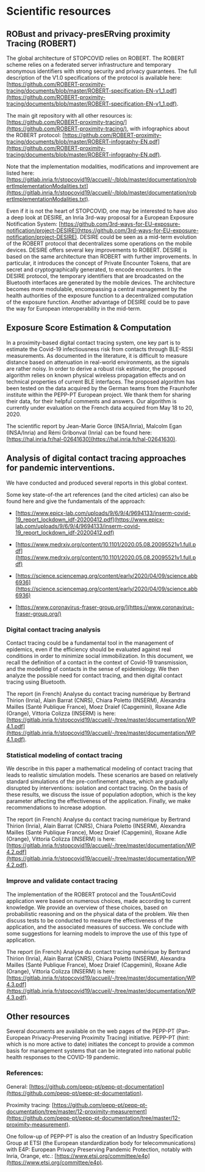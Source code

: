 # Scientific resources

## ROBust and privacy-presERving proximity Tracing (ROBERT) 

The global architecture of STOPCOVID relies on ROBERT. The ROBERT scheme relies on a federated server infrastructure and temporary anonymous identifiers with strong security and privacy guarantees. The full description of the V1.0 specifications of the protocol is available here: [https://github.com/ROBERT-proximity-tracing/documents/blob/master/ROBERT-specification-EN-v1_1.pdf](https://github.com/ROBERT-proximity-tracing/documents/blob/master/ROBERT-specification-EN-v1_1.pdf).

The main git repository with all other resources is: [https://github.com/ROBERT-proximity-tracing/](https://github.com/ROBERT-proximity-tracing/), with infographics about the ROBERT protocol: [https://github.com/ROBERT-proximity-tracing/documents/blob/master/ROBERT-infography-EN.pdf](https://github.com/ROBERT-proximity-tracing/documents/blob/master/ROBERT-infography-EN.pdf).

Note that the implementation modalities, modifications and improvement are listed here: [https://gitlab.inria.fr/stopcovid19/accueil/-/blob/master/documentation/robertImplementationModalities.txt](https://gitlab.inria.fr/stopcovid19/accueil/-/blob/master/documentation/robertImplementationModalities.txt).

Even if it is not the heart of STOPCOVID, one may be interested to have also a deep look at DESIRE, an Inria 3rd-way proposal for a European Exposure Notification System: [https://github.com/3rd-ways-for-EU-exposure-notification/project-DESIRE](https://github.com/3rd-ways-for-EU-exposure-notification/project-DESIRE). DESIRE could be seen as a mid-term evolution of the ROBERT protocol that decentralizes some operations on the mobile devices. DESIRE offers several key improvements to ROBERT. DESIRE is based on the same architecture than ROBERT with further improvements. In particular, it introduces the concept of Private Encounter Tokens, that are secret and cryptographically generated, to encode encounters. In the DESIRE protocol, the temporary identifiers that are broadcasted on the Bluetooth interfaces are generated by the mobile devices. The architecture becomes more modulable, encompassing a central management by the health authorities of the exposure function to a decentralized computation of the exposure function. Another advantage of DESIRE could be to pave the way for European interoperability in the mid-term. 

## Exposure Score Estimation & Computation

In a proximity-based digital contact tracing system, one key part is to estimate the Covid-19 infectiousness risk from contacts through BLE-RSSI measurements. As documented in the literature, it is difficult to measure distance based on attenuation in real-world environments, as the signals are rather noisy. In order to derive a robust risk estimator, the proposed algorithm relies on known physical wireless propagation effects and on technical properties of current BLE interfaces. The proposed algorithm has been tested on the data acquired by the German teams from the Fraunhofer institute within the PEPP-PT European project. We thank them for sharing their data, for their helpful comments and answers. Our algorithm is currently under evaluation on the French data acquired from May 18 to 20, 2020.

The scientific report by Jean-Marie Gorce (INSA/Inria), Malcolm Egan (INSA/Inria) and Rémi Gribonval (Inria) can be found here: [https://hal.inria.fr/hal-02641630](https://hal.inria.fr/hal-02641630).

## Analysis of digital contact tracing approaches for pandemic interventions.  

We have conducted and produced several reports in this global context.

Some key state-of-the art references (and the cited articles) can also be found here and give the fundamentals of the approach: 

* [https://www.epicx-lab.com/uploads/9/6/9/4/9694133/inserm-covid-19_report_lockdown_idf-20200412.pdf](https://www.epicx-lab.com/uploads/9/6/9/4/9694133/inserm-covid-19_report_lockdown_idf-20200412.pdf)

* [https://www.medrxiv.org/content/10.1101/2020.05.08.20095521v1.full.pdf](https://www.medrxiv.org/content/10.1101/2020.05.08.20095521v1.full.pdf)

* [https://science.sciencemag.org/content/early/2020/04/09/science.abb6936](https://science.sciencemag.org/content/early/2020/04/09/science.abb6936)

* [https://www.coronavirus-fraser-group.org/](https://www.coronavirus-fraser-group.org/)

### Digital contact tracing analysis

Contact tracing could be a fundamental tool in the management of epidemics, even if the efficiency should be evaluated against real conditions in order to minimize social immobilization. In this document, we recall the definition of a contact in the context of Covid-19 transmission, and the modelling of contacts in the sense of epidemiology. We then analyze the possible need for contact tracing, and then digital contact tracing using Bluetooth.

The report (in French) Analyse du contact tracing numérique by Bertrand Thirion (Inria), Alain Barrat (CNRS), Chiara Poletto (INSERM), Alexandra Mailles (Santé Publique France), Moez Draief (Capgemini), Roxane Adle (Orange), Vittoria Colizza (INSERM) is here: [https://gitlab.inria.fr/stopcovid19/accueil/-/tree/master/documentation/WP4.1.pdf](https://gitlab.inria.fr/stopcovid19/accueil/-/tree/master/documentation/WP4.1.pdf).

### Statistical modeling of contact tracing

We describe in this paper a mathematical modeling of contact tracing that leads to realistic simulation models. These scenarios are based on relatively standard simulations of the pre-confinement phase, which are gradually disrupted by interventions: isolation and contact tracing. On the basis of these results, we discuss the issue of population adoption, which is the key parameter affecting the effectiveness of the application. Finally, we make recommendations to increase adoption. 

The report (in French) Analyse du contact tracing numérique by Bertrand Thirion (Inria), Alain Barrat (CNRS), Chiara Poletto (INSERM), Alexandra Mailles (Santé Publique France), Moez Draief (Capgemini), Roxane Adle (Orange), Vittoria Colizza (INSERM) is here: [https://gitlab.inria.fr/stopcovid19/accueil/-/tree/master/documentation/WP4.2.pdf](https://gitlab.inria.fr/stopcovid19/accueil/-/tree/master/documentation/WP4.2.pdf).

### Improve and validate contact tracing

The implementation of the ROBERT protocol and the TousAntiCovid application were based on numerous choices, made according to current knowledge. We provide an overview of these choices, based on probabilistic reasoning and on the physical data of the problem. We then discuss tests to be conducted to measure the effectiveness of the application, and the associated measures of success. We conclude with some suggestions for learning models to improve the use of this type of application.

The report (in French) Analyse du contact tracing numérique by Bertrand Thirion (Inria), Alain Barrat (CNRS), Chiara Poletto (INSERM), Alexandra Mailles (Santé Publique France), Moez Draief (Capgemini), Roxane Adle (Orange), Vittoria Colizza (INSERM) is here: [https://gitlab.inria.fr/stopcovid19/accueil/-/tree/master/documentation/WP4.3.pdf](https://gitlab.inria.fr/stopcovid19/accueil/-/tree/master/documentation/WP4.3.pdf).

## Other resources

Several documents are available on the web pages of the PEPP-PT (Pan-European Privacy-Preserving Proximity Tracing) initiative. PEPP-PT (hint: which is no more active to date) initiates the concept to provide a common basis for management systems that can be integrated into national public health responses to the COVID-19 pandemic. 

### References:

General: [https://github.com/pepp-pt/pepp-pt-documentation](https://github.com/pepp-pt/pepp-pt-documentation).

Proximity tracing: [https://github.com/pepp-pt/pepp-pt-documentation/tree/master/12-proximity-measurement](https://github.com/pepp-pt/pepp-pt-documentation/tree/master/12-proximity-measurement).

One follow-up of PEPP-PT is also the creation of an Industry Specification Group at ETSI (the European standardization body for telecommunications) with E4P: European Privacy Preserving Pandemic Protection, notably with Inria, Orange, etc.: [https://www.etsi.org/committee/e4p](https://www.etsi.org/committee/e4p).


